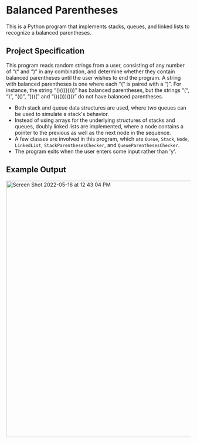 # Balanced Parentheses
This is a Python program that implements stacks, queues, and linked lists to recognize a balanced parentheses.

## Project Specification 

This program reads random strings from a user, consisting of any number of “(“ and “)” in any combination, and determine whether they contain balanced parentheses until the user wishes to end the program. A string with balanced parentheses is one where each “(“ is paired with a “)”. For instance, the string “()((()()))” has balanced parentheses, but the strings “(“, “)”, “(()”, “))((” and “()(()))()()” do not have balanced parentheses. 

- Both stack and queue data structures are used, where two queues can be used to simulate a stack's behavior. 
- Instead of using arrays for the underlying structures of stacks and queues, doubly linked lists are implemented, where a node contains a pointer to the previous as well as the next node in the sequence.
- A few classes are involved in this program, which are `Queue`, `Stack`, `Node`, `LinkedList`, `StackParenthesesChecker`, and `QueueParenthesesChecker`.
- The program exits when the user enters some input rather than 'y'.

## Example Output 

<img width="700" alt="Screen Shot 2022-05-16 at 12 43 04 PM" src="https://user-images.githubusercontent.com/105037989/168652679-0b66c1b7-40d8-46ee-afb5-46ff793b236b.png">
